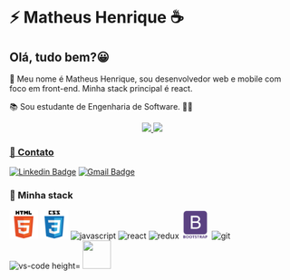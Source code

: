 <h1>⚡️ Matheus Henrique ☕️</h1>

## Olá, tudo bem?😀

👨 Meu nome é Matheus Henrique, sou desenvolvedor web e mobile com foco em front-end. Minha stack principal é react.

📚 Sou estudante de Engenharia de Software. 🙏🙏

<div align="center">
  <a href="https://github.com/matheusmhq">
  <img height="160em" src="https://github-readme-stats.vercel.app/api?username=matheusmhq&show_icons=true&theme=dracula&include_all_commits=true&count_private=true"/>
  <img height="160em" src="https://github-readme-stats.vercel.app/api/top-langs/?username=matheusmhq&layout=compact&langs_count=7&theme=dracula"/>
</div>

### 🚩 Contato

[![Linkedin Badge](https://img.shields.io/badge/-LinkedIn-blue?style=flat-square&logo=Linkedin&logoColor=white&link=https://www.linkedin.com/in/matheus-henrique-7605b9167/)](https://www.linkedin.com/in/matheus-henrique-7605b9167/)
[![Gmail Badge](https://img.shields.io/badge/-Gmail-D14836?&style=flat-square&logo=Gmail&logoColor=white&link=mailto:mhqsoftware@gmail.com)](mailto:mhqsoftware@gmail.com)

### 🚀 Minha stack

<div class="row">
  <img src="https://raw.githubusercontent.com/devicons/devicon/ac557d6ff33ff370a5db99f97aeab35ea5c67fbd/icons/html5/html5-original-wordmark.svg" alt="html5" width="50" height="50"/>
  <img src="https://raw.githubusercontent.com/devicons/devicon/ac557d6ff33ff370a5db99f97aeab35ea5c67fbd/icons/css3/css3-original-wordmark.svg" alt="css3" width="50" height="50"/>
  <img src="https://img.icons8.com/color/48/000000/javascript.png" alt="javascript" width="50" height="50"/> 
  <img src="https://cdn.auth0.com/blog/react-js/react.png" alt="react" width='50' height='50'/>
  <img src="https://d33wubrfki0l68.cloudfront.net/97f337956b87f4589dbf68591f22f5f3dacf2736/55f2a/img/redux_white.svg" alt="redux" width='50' height='50'/>
  <img src="https://raw.githubusercontent.com/devicons/devicon/ac557d6ff33ff370a5db99f97aeab35ea5c67fbd/icons/bootstrap/bootstrap-plain-wordmark.svg" alt="bootstrap" width="50" height="50"/>
  <img src="https://img.icons8.com/color/48/000000/git.png" alt="git" width="50" height="50"/>
  <img src="https://cdn.svgporn.com/logos/visual-studio-code.svg" alt="vs-code height="50" width='50'>
  <img src="https://img.icons8.com/color/48/000000/adobe-xd.png" width='50' height='50'/>
</div>
